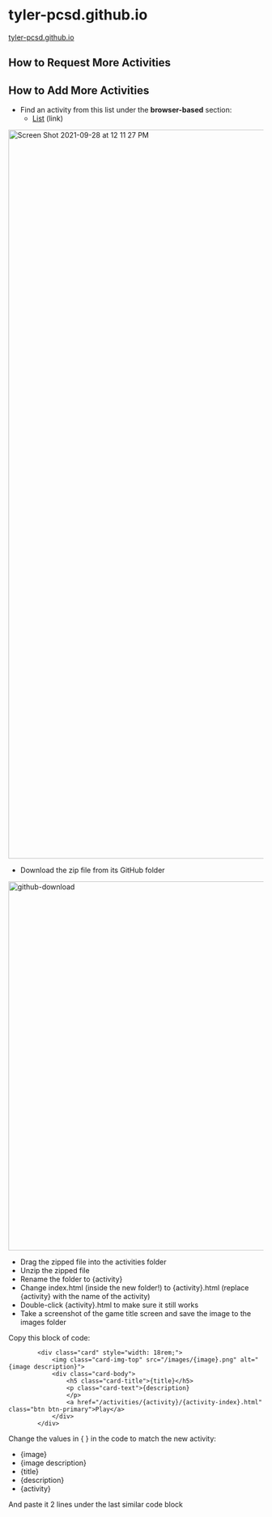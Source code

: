 # tyler-pcsd.github.io

[tyler-pcsd.github.io](https://tyler-pcsd.github.io)

## How to Request More Activities

## How to Add More Activities

* Find an activity from this list under the **browser-based** section:
  * [List](https://github.com/leereilly/games#user-content-browser-based) (link)

<img width="1440" alt="Screen Shot 2021-09-28 at 12 11 27 PM" src="https://user-images.githubusercontent.com/87149999/135142270-7927f56a-4354-4d10-9606-17edc135f1cf.png">

* Download the zip file from its GitHub folder
<img width="729" alt="github-download" src="https://user-images.githubusercontent.com/87149999/135142043-c1917f48-210d-4c2d-a9e7-896cfa04b328.png">

* Drag the zipped file into the activities folder
* Unzip the zipped file
* Rename the folder to {activity}
* Change index.html (inside the new folder!) to {activity}.html (replace {activity} with the name of the activity)
* Double-click {activity}.html to make sure it still works
* Take a screenshot of the game title screen and save the image to the images folder

Copy this block of code:

<!-- card for activity and description -->
            <div class="card" style="width: 18rem;">
                <img class="card-img-top" src="/images/{image}.png" alt="{image description}">
                <div class="card-body">
                    <h5 class="card-title">{title}</h5>
                    <p class="card-text">{description}
                    </p>
                    <a href="/activities/{activity}/{activity-index}.html" class="btn btn-primary">Play</a>
                </div>
            </div>
            
Change the values in { } in the code to match the new activity:

* {image}
* {image description}
* {title}
* {description}
* {activity}

And paste it 2 lines under the last similar code block
